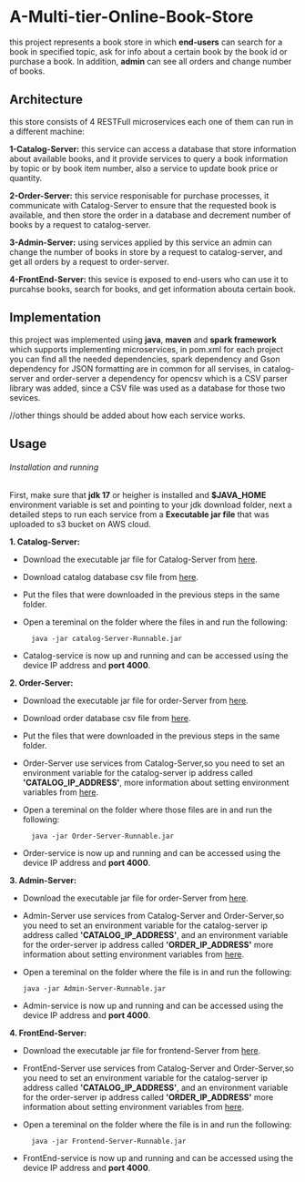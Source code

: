 # A-Multi-tier-Online-Book-Store
this project represents a book store in which **end-users** can search for a book in specified topic, ask for info about a certain book by the book id or purchase a book. In addition, **admin** can see all orders and change number of books.


## Architecture
this store consists of 4 RESTFull microservices each one of them can run in a different machine:

**1-Catalog-Server:** this service can access a database that store information about available books, and it provide services to query a book information by topic or by book item number, also a service to update book price or quantity.

**2-Order-Server:** this service responisable for purchase processes, it communicate with Catalog-Server to ensure that the requested book is available, and then store the order in a database and decrement number of books by a request to catalog-server.

**3-Admin-Server:** using services applied by this service an admin can change the number of books in store by a request to catalog-server, and get all orders by a request to order-server.

**4-FrontEnd-Server:** this sevice is exposed to end-users who can use it to purcahse books, search for books, and get information abouta certain book.

## Implementation
this project was implemented using **java**, **maven**  and **spark framework** which supports implementing microservices, in pom.xml for each project you can find all the needed dependencies, spark dependency and Gson dependency for JSON formatting are in common for all servises, in catalog-server and order-server a dependency for opencsv which is a CSV parser library was added, since a CSV file was used as a database for those two sevices.

//other things should be added about how each service works.



## Usage

###### Installation and running

First, make sure that **jdk 17** or heigher is installed and **$JAVA_HOME** environment variable is set and pointing to your jdk download folder, next a detailed steps to run each service from a **Executable jar file** that was uploaded to s3 bucket on AWS cloud.

**1. Catalog-Server:**
  - Download the executable jar file for Catalog-Server from [here](https://multi-tier-online-book-store.s3.us-west-2.amazonaws.com/catalog-Server-Runnable.jar). <br>
     
  - Download catalog database csv file from [here](https://multi-tier-online-book-store.s3.us-west-2.amazonaws.com/catalogDatabase.CSV). <br>
     
  - Put the files that were downloaded in the previous steps in the same folder. <br>
     
  - Open a tereminal on the folder where the files in and run the following: <br>
     
          java -jar catalog-Server-Runnable.jar      
  - Catalog-service is now up and running and can be accessed using the device IP address and **port 4000**. <br>
    
    
      
**2. Order-Server:** 
  - Download the executable jar file for order-Server from [here](https://multi-tier-online-book-store.s3.us-west-2.amazonaws.com/Order-Server-Runnable.jar). <br>
     
  - Download order database csv file from [here](https://multi-tier-online-book-store.s3.us-west-2.amazonaws.com/orderDatabase.csv). <br>
     
  - Put the files that were downloaded in the previous steps in the same folder. <br>
  
  - Order-Server use services from Catalog-Server,so you need to set an environment variable for the catalog-server ip address called **'CATALOG_IP_ADDRESS'**, more information about setting environment variables from [here](https://chlee.co/how-to-setup-environment-variables-for-windows-mac-and-linux/). <br>
     
  - Open a tereminal on the folder where those files are in and run the following: <br>
     
          java -jar Order-Server-Runnable.jar     
  - Order-service is now up and running and can be accessed using the device IP address and **port 4000**. <br>
     
   
   

**3. Admin-Server:**
  - Download the executable jar file for order-Server from [here](https://multi-tier-online-book-store.s3.us-west-2.amazonaws.com/Admin-Server-Runnable.jar). <br>
     
  - Admin-Server use services from Catalog-Server and Order-Server,so you need to set an environment variable for the catalog-server ip address called **'CATALOG_IP_ADDRESS'**, and an environment variable for the order-server ip address called **'ORDER_IP_ADDRESS'** more information about setting environment variables from [here](https://chlee.co/how-to-setup-environment-variables-for-windows-mac-and-linux/). <br>
     
  - Open a tereminal on the folder where the file is in and run the following: <br>
     
        java -jar Admin-Server-Runnable.jar    
  - Admin-service is now up and running and can be accessed using the device IP address and **port 4000**. <br>



**4. FrontEnd-Server:**
  - Download the executable jar file for frontend-Server from [here](https://multi-tier-online-book-store.s3.us-west-2.amazonaws.com/Frontend-Server-Runnable.jar). <br>
     
  - FrontEnd-Server use services from Catalog-Server and Order-Server,so you need to set an environment variable for the catalog-server ip address called **'CATALOG_IP_ADDRESS'**, and an environment variable for the order-server ip address called **'ORDER_IP_ADDRESS'** more information about setting environment variables from [here](https://chlee.co/how-to-setup-environment-variables-for-windows-mac-and-linux/). <br>
     
  - Open a tereminal on the folder where the file is in and run the following: <br>
     
          java -jar Frontend-Server-Runnable.jar   
  - FrontEnd-service is now up and running and can be accessed using the device IP address and **port 4000**. <br>










